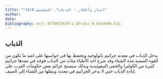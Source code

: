 ```yaml
---
title: "*أخبار وأفكار : الذباب*. المقتبس 8(6)"
author: 
date: 
bibliography: oclc_4770057679-i_89-div_9.d1e3946.bib
---
```




##  الذباب 


 يدخل الذباب في معدته جراثيم باثولوجية وتحتفظ بها في حواسبها على اشد ما تكون من القوة السمية مدة الشتاء وقد شرح  احد  الأطباء مئات من الذباب فوجد في معدها جراثيم كثيرة من الكوليرا والحمى التيفوئيدية وبذلك ستصبح عزائم بعض حكومات الغرب على إبادة الذباب حتى لا يدخر الجراثيم في معدته وينقلها من الشتاء إلى الصيف. 
